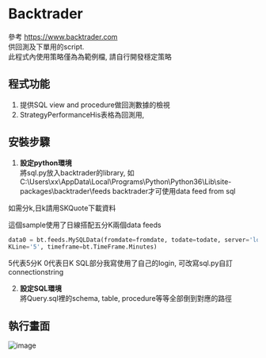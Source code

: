 # Backtrader

參考 <https://www.backtrader.com> </br>
供回測及下單用的script. </br>
此程式內使用策略僅為為範例檔, 請自行開發穩定策略

## 程式功能
1. 提供SQL view and procedure做回測數據的檢視
1. StrategyPerformanceHis表格為回測用, 

## 安裝步驟
1. **設定python環境**  
將sql.py放入backtrader的library, 如C:\Users\xx\AppData\Local\Programs\Python\Python36\Lib\site-packages\backtrader\feeds
backtrader才可使用data feed from sql

如需分k,日k請用SKQuote下載資料

這個sample使用了日線搭配五分K兩個data feeds
```python
data0 = bt.feeds.MySQLData(fromdate=fromdate, todate=todate, server='localhost', username='trader', password='trader', stockID='TX00', 
KLine='5', timeframe=bt.TimeFrame.Minutes)
```
5代表5分K
0代表日K
SQL部分我寫使用了自己的login, 可改寫sql.py自訂connectionstring

2. **設定SQL環境**  
將Query.sql裡的schema, table, procedure等等全部倒到對應的路徑

## 執行畫面
![image](https://github.com/hanyang0721/Backtrader/blob/master/strat.PNG)

